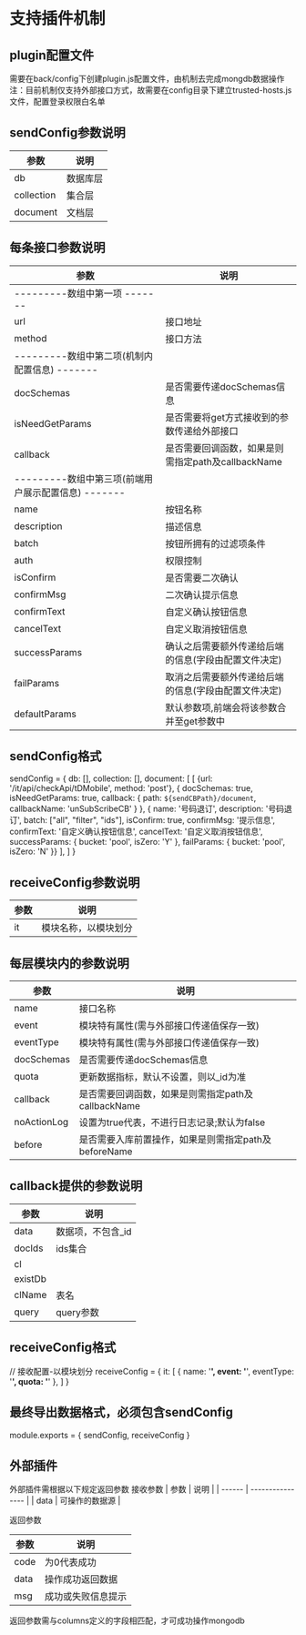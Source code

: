 # 支持插件机制

## plugin配置文件

需要在back/config下创建plugin.js配置文件，由机制去完成mongdb数据操作
注：目前机制仅支持外部接口方式，故需要在config目录下建立trusted-hosts.js文件，配置登录权限白名单

## sendConfig参数说明

| 参数          | 说明             |
| ------------ | ---------------- |
| db           | 数据库层          |
| collection   | 集合层            |
| document     | 文档层            |


## 每条接口参数说明
| 参数          | 说明             |
| ------------ | ---------------- |
| ---------数组中第一项  -------   |
| url          | 接口地址          |
| method       | 接口方法           |
| ---------数组中第二项(机制内配置信息)  -------   |
| docSchemas        | 是否需要传递docSchemas信息          |
| isNeedGetParams   | 是否需要将get方式接收到的参数传递给外部接口            |
| callback          | 是否需要回调函数，如果是则需指定path及callbackName            |
| ---------数组中第三项(前端用户展示配置信息)  -------   |
| name              | 按钮名称                            |
| description       | 描述信息         |
| batch             | 按钮所拥有的过滤项条件          |
| auth              | <Array> 权限控制         |
| isConfirm         | 是否需要二次确认          |
| confirmMsg        | 二次确认提示信息          |
| confirmText       | 自定义确认按钮信息          |
| cancelText        | 自定义取消按钮信息          |
| successParams     | 确认之后需要额外传递给后端的信息(字段由配置文件决定)   |
| failParams        | 取消之后需要额外传递给后端的信息(字段由配置文件决定)   |
| defaultParams     | 默认参数项,前端会将该参数合并至get参数中   |

## sendConfig格式
sendConfig = {
  db: [],
  collection: [],
  document:  [
    [
        {url: '/it/api/checkApi/tDMobile', method: 'post'}, { docSchemas: true, isNeedGetParams: true, callback: { path: `${sendCBPath}/document`, callbackName: 'unSubScribeCB' } }, { name: '号码退订', description: '号码退订', batch: ["all", "filter", "ids"], isConfirm: true, confirmMsg: '提示信息',  confirmText: '自定义确认按钮信息', cancelText: '自定义取消按钮信息', successParams: { bucket: 'pool', isZero: 'Y' }, failParams: { bucket: 'pool', isZero: 'N' }}
      ],
  ]
}

## receiveConfig参数说明
| 参数          | 说明               |
| ------------ | ----------------   |
| it           | 模块名称，以模块划分 |


## 每层模块内的参数说明
| 参数          | 说明               |
| ------------  | ----------------   |
| name          | 接口名称           |
| event          | 模块特有属性(需与外部接口传递值保存一致)           |
| eventType      | 模块特有属性(需与外部接口传递值保存一致)           |
| docSchemas      | 是否需要传递docSchemas信息           |
| quota           | 更新数据指标，默认不设置，则以_id为准           |
| callback        | 是否需要回调函数，如果是则需指定path及callbackName            |
| noActionLog     | 设置为true代表，不进行日志记录;默认为false    |
| before        | 是否需要入库前置操作，如果是则需指定path及beforeName            |



## callback提供的参数说明
| 参数          | 说明               |
| ------------  | ----------------   |
| data          | 数据项，不包含_id           |
| docIds        | ids集合           |
| cl            |            |
| existDb       |            |
| clName        | 表名           |
| query         | query参数            |



## receiveConfig格式

// 接收配置-以模块划分
receiveConfig = {
  it: [
    { name: '**', event: '**', eventType: '**', quota: '**' },
  ]
}

## 最终导出数据格式，必须包含sendConfig
module.exports = {
  sendConfig,
  receiveConfig
}


## 外部插件

外部插件需根据以下规定返回参数
接收参数
| 参数      | 说明              |
| ------    | ----------------  |
| data      | 可操作的数据源   |

返回参数

| 参数      | 说明              |
| ------    | ----------------  |
| code      | 为0代表成功        |
| data      | 操作成功返回数据   |
| msg       | 成功或失败信息提示 |

返回参数需与columns定义的字段相匹配，才可成功操作mongodb

